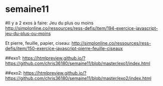 # semaine11
#Il y a 2 exos à faire: Jeu du plus ou moins http://simplonline.co/ressources/ress-defis/item/194-exercice-javascript-jeu-du-plus-ou-moins 

Et pierre, feuille, papier, ciseau: http://simplonline.co/ressources/ress-defis/item/150-exercice-javascript-pierre-feuille-ciseaux

##exo1:
https://htmlpreview.github.io/?https://github.com/chris36180/semaine11/blob/master/exo1/index.html

##exo2:
https://htmlpreview.github.io/?https://github.com/chris36180/semaine11/blob/master/exo2/index.html

